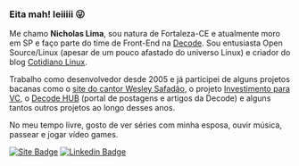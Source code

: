 ### Eita mah! Ieiiiii 😜

Me chamo **Nicholas Lima**, sou natura de Fortaleza-CE e atualmente moro em SP e faço parte do time de Front-End na [Decode](https://decode.buzz). 
Sou  entusiasta Open Source/Linux (apesar de um pouco afastado do universo Linux) e criador do blog [Cotidiano Linux](https://cotidianolinux.com.br).

Trabalho como desenvolvedor desde 2005 e já participei de alguns projetos bacanas como o [site do cantor Wesley Safadão](https://www.wesleysafadao.com.br), o projeto [Investimento para VC](https://investimentospara.vc), o [Decode HUB](https://decode.buzz/hub/) (portal  de postagens e artigos da Decode) e alguns tantos outros projetos ao longo desses anos. 

No meu tempo livre, gosto de ver séries com minha esposa, ouvir música, passear e jogar vídeo games.

[![Site Badge](https://img.shields.io/badge/Site-nicklima.com.br-black)](https://nicklima.com.br)
[![Linkedin Badge](https://img.shields.io/badge/-LinkedIn-blue?logo=Linkedin&logoColor=white&link=https://www.linkedin.com/in/nicklima)](https://www.linkedin.com/in/nicklima)
